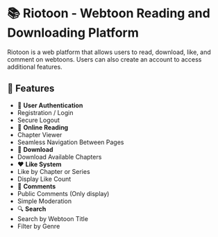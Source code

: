 
# 📚 Riotoon - Webtoon Reading and Downloading Platform

Riotoon is a web platform that allows users to read, download, like, and comment on webtoons. Users can also create an account to access additional features.

## 🚀 Features

- 🔐 **User Authentication**
- Registration / Login
- Secure Logout
- 📖 **Online Reading**
- Chapter Viewer
- Seamless Navigation Between Pages
- 💾 **Download**
- Download Available Chapters
- ❤️ **Like System**
- Like by Chapter or Series
- Display Like Count
- 💬 **Comments**
- Public Comments (Only display)
- Simple Moderation
- 🔍 **Search**
- Search by Webtoon Title
- Filter by Genre